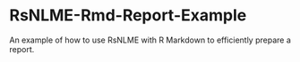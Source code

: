 # RsNLME-Rmd-Report-Example
An example of how to use RsNLME with R Markdown to efficiently prepare a report.
